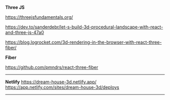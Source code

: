 **Three JS**


https://threejsfundamentals.org/

https://dev.to/sanderdebr/let-s-build-3d-procedural-landscape-with-react-and-three-js-47a0

https://blog.logrocket.com/3d-rendering-in-the-browser-with-react-three-fiber/

**Fiber**

https://github.com/pmndrs/react-three-fiber
****

**Netlify**
https://dream-house-3d.netlify.app/ 
https://app.netlify.com/sites/dream-house-3d/deploys

****
